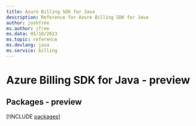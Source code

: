 ```yaml
---
title: Azure Billing SDK for Java
description: Reference for Azure Billing SDK for Java
author: joshfree
ms.author: jfree
ms.data: 05/10/2023
ms.topic: reference
ms.devlang: java
ms.service: billing
---
```

# Azure Billing SDK for Java - preview
## Packages - preview
[!INCLUDE [packages](billing-index.md)]